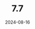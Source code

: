 ---
title: 7.7 
date: 2024-08-16
categories: [Template,Template]
tags: [template]		# TAG는 반드시 소문자로 이루어져야함!
---